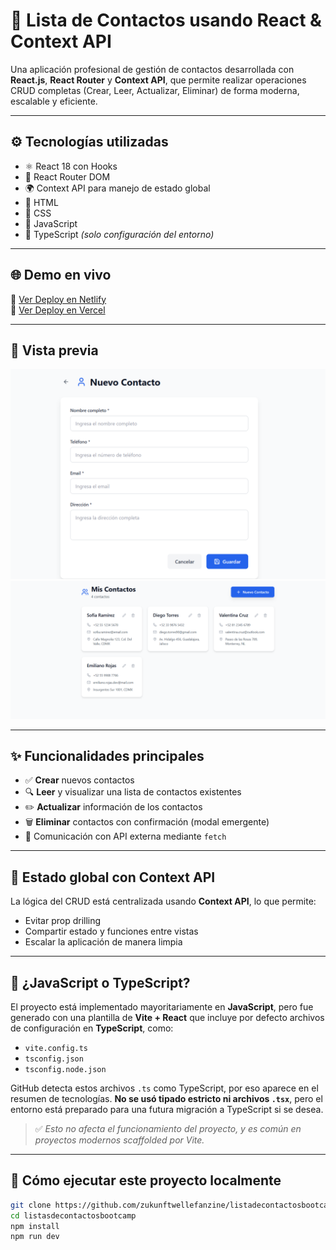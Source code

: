# 📒 Lista de Contactos usando React & Context API

Una aplicación profesional de gestión de contactos desarrollada con **React.js**, **React Router** y **Context API**, que permite realizar operaciones CRUD completas (Crear, Leer, Actualizar, Eliminar) de forma moderna, escalable y eficiente.

---

## ⚙️ Tecnologías utilizadas

- ⚛️ React 18 con Hooks
- 🎯 React Router DOM
- 🌍 Context API para manejo de estado global
- 🧪 HTML
- 🎨 CSS
- 🧠 JavaScript
- 🧩 TypeScript *(solo configuración del entorno)*

---

## 🌐 Demo en vivo

🔗 [Ver Deploy en Netlify](https://listasdecontactosbootcamprj.netlify.app/)  
🔗 [Ver Deploy en Vercel](https://listadecontactosbootcamp-lskt.vercel.app/)

---

## 📸 Vista previa

![Vista previa 1](https://github.com/PatsyBarcena/listasdecontactosbootcampRJ/blob/main/listadecontactosvistaprevia1.png)  
![Vista previa 2](https://github.com/PatsyBarcena/listasdecontactosbootcampRJ/blob/main/listadecontactosvistaprevia2.png)

---

## ✨ Funcionalidades principales

- ✅ **Crear** nuevos contactos
- 🔍 **Leer** y visualizar una lista de contactos existentes
- ✏️ **Actualizar** información de los contactos
- 🗑️ **Eliminar** contactos con confirmación (modal emergente)
- 🔄 Comunicación con API externa mediante `fetch`

---

## 🧠 Estado global con Context API

La lógica del CRUD está centralizada usando **Context API**, lo que permite:

- Evitar prop drilling
- Compartir estado y funciones entre vistas
- Escalar la aplicación de manera limpia

---

## 📘 ¿JavaScript o TypeScript?

El proyecto está implementado mayoritariamente en **JavaScript**, pero fue generado con una plantilla de **Vite + React** que incluye por defecto archivos de configuración en **TypeScript**, como:

- `vite.config.ts`
- `tsconfig.json`
- `tsconfig.node.json`

GitHub detecta estos archivos `.ts` como TypeScript, por eso aparece en el resumen de tecnologías. **No se usó tipado estricto ni archivos `.tsx`**, pero el entorno está preparado para una futura migración a TypeScript si se desea.

> ✅ *Esto no afecta el funcionamiento del proyecto, y es común en proyectos modernos scaffolded por Vite.*

---

## 🚀 Cómo ejecutar este proyecto localmente

```bash
git clone https://github.com/zukunftwellefanzine/listadecontactosbootcamp
cd listasdecontactosbootcamp
npm install
npm run dev
